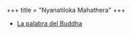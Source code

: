 +++
title = "Nyanatiloka Mahathera"
+++


  * [La palabra del Buddha](http://dhammamagga.wordpress.com/textos/nyanatiloka-mahathera/la-palabra-del-buddha/)
